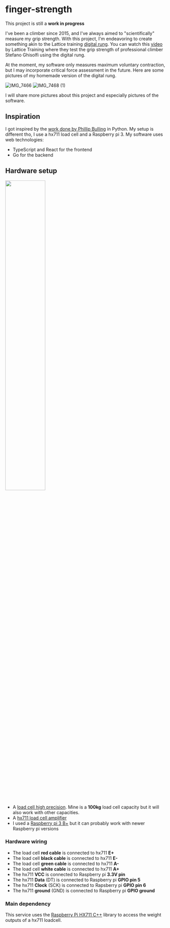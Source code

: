 # finger-strength 

This project is still a **work in progress**

I've been a climber since 2015, and I've always aimed to "scientifically" measure my grip strength. With this project, I'm endeavoring to create something akin to the Lattice training [digital rung](https://latticetraining.com/2019/07/05/lattice-digital-research-rung-qa/). You can watch this [video](https://www.youtube.com/watch?v=eopeSRfhrMQ) by Lattice Training where they test the grip strength of professional climber Stefano Ghisolfi using the digital rung.

At the moment, my software only measures maximum voluntary contraction, but I may incorporate critical force assessment in the future. Here are some pictures of my homemade version of the digital rung.

![IMG_7466](https://github.com/myarcane/finger-strength/assets/1671293/729a9078-e4cc-453e-8fd9-9689b0f8ee32)
![IMG_7468 (1)](https://github.com/myarcane/finger-strength/assets/1671293/c314a6b6-210e-4053-8dc4-cf4abaca06e5)

I will share more pictures about this project and especially pictures of the software.

## Inspiration

I got inspired by the [work done by Phillip Bulling](https://philaudio.wordpress.com/projects/climbing/) in Python.
My setup is different tho, I use a hx711 load cell and a Raspberry pi 3. My software uses web technologies:

 - TypeScript and React for the frontend
 - Go for the backend

## Hardware setup
<img src="https://github.com/myarcane/hx711-service/assets/1671293/113b589c-7e12-451d-b6d1-01a76092b357" width="50%" height="50%" />


- A [load cell high precision](https://www.amazon.ca/dp/B077YHNNCP?psc=1&ref=ppx_yo2ov_dt_b_product_details).
  Mine is a **100kg** load cell capacity but it will also work with other capacities.
- A [hx711 load cell amplifier](https://www.amazon.ca/-/fr/Oiyagai-capteurs-pes%C3%A9e-double-pr%C3%A9cision/dp/B0779RZYF1/ref=sr_1_31)
- I used a [Raspberry pi 3 B+](https://www.pishop.ca/product/raspberry-pi-3-model-b-plus/) but it can probably work with newer Raspberry pi versions

### Hardware wiring
- The load cell **red cable** is connected to hx711 **E+**
- The load cell **black cable** is connected to hx711 **E-**
- The load cell **green cable** is connected to hx711 **A-**
- The load cell **white cable** is connected to hx711 **A+**
- The hx711 **VCC** is connected to Raspberry pi **3.3V pin**
- The hx711 **Data** (DT) is connected to Raspberry pi **GPIO pin 5**
- The hx711 **Clock** (SCK) is connected to Rapsberry pi **GPIO pin 6**
- The hx711 **ground** (GND) is connected to Raspberry pi **GPIO ground**

### Main dependency

This service uses the [Raspberry Pi HX711 C++](https://github.com/endail/hx711) library to access the weight outputs of a hx711 loadcell.
